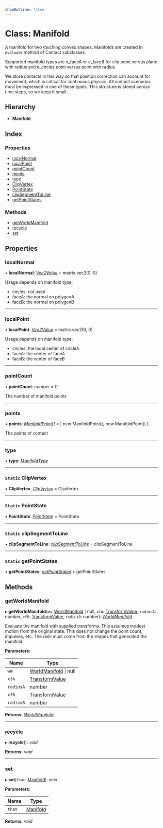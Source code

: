 ```yaml
---
showOutline: false
---
```


# Class: Manifold

A manifold for two touching convex shapes. Manifolds are created in `evaluate`
method of Contact subclasses.

Supported manifold types are e_faceA or e_faceB for clip point versus plane
with radius and e_circles point versus point with radius.

We store contacts in this way so that position correction can account for
movement, which is critical for continuous physics. All contact scenarios
must be expressed in one of these types. This structure is stored across time
steps, so we keep it small.

## Hierarchy

* **Manifold**

## Index

### Properties

* [localNormal](/api/classes/manifold#localnormal)
* [localPoint](/api/classes/manifold#localpoint)
* [pointCount](/api/classes/manifold#pointcount)
* [points](/api/classes/manifold#points)
* [type](/api/classes/manifold#type)
* [ClipVertex](/api/classes/manifold#static-clipvertex)
* [PointState](/api/classes/manifold#static-pointstate)
* [clipSegmentToLine](/api/classes/manifold#static-clipsegmenttoline)
* [getPointStates](/api/classes/manifold#static-getpointstates)

### Methods

* [getWorldManifold](/api/classes/manifold#getworldmanifold)
* [recycle](/api/classes/manifold#recycle)
* [set](/api/classes/manifold#set)

## Properties

###  localNormal

• **localNormal**: *[Vec2Value](/api/interfaces/vec2value)* = matrix.vec2(0, 0)

Usage depends on manifold type:
- circles: not used
- faceA: the normal on polygonA
- faceB: the normal on polygonB

___

###  localPoint

• **localPoint**: *[Vec2Value](/api/interfaces/vec2value)* = matrix.vec2(0, 0)

Usage depends on manifold type:
- circles: the local center of circleA
- faceA: the center of faceA
- faceB: the center of faceB

___

###  pointCount

• **pointCount**: *number* = 0

The number of manifold points

___

###  points

• **points**: *[ManifoldPoint](/api/classes/manifoldpoint)[]* = [ new ManifoldPoint(), new ManifoldPoint() ]

The points of contact

___

###  type

• **type**: *[ManifoldType](/api/enums/manifoldtype)*

___

### `Static` ClipVertex

▪ **ClipVertex**: *[ClipVertex](/api/classes/clipvertex)* = ClipVertex

___

### `Static` PointState

▪ **PointState**: *[PointState](/api/enums/pointstate)* = PointState

___

### `Static` clipSegmentToLine

▪ **clipSegmentToLine**: *[clipSegmentToLine](/api/globals#clipsegmenttoline)* = clipSegmentToLine

___

### `Static` getPointStates

▪ **getPointStates**: *[getPointStates](/api/globals#getpointstates)* = getPointStates

## Methods

###  getWorldManifold

▸ **getWorldManifold**(`wm`: [WorldManifold](/api/classes/worldmanifold) | null, `xfA`: [TransformValue](/api/globals#transformvalue), `radiusA`: number, `xfB`: [TransformValue](/api/globals#transformvalue), `radiusB`: number): *[WorldManifold](/api/classes/worldmanifold)*

Evaluate the manifold with supplied transforms. This assumes modest motion
from the original state. This does not change the point count, impulses, etc.
The radii must come from the shapes that generated the manifold.

**Parameters:**

Name | Type |
------ | ------ |
`wm` | [WorldManifold](/api/classes/worldmanifold) &#124; null |
`xfA` | [TransformValue](/api/globals#transformvalue) |
`radiusA` | number |
`xfB` | [TransformValue](/api/globals#transformvalue) |
`radiusB` | number |

**Returns:** *[WorldManifold](/api/classes/worldmanifold)*

___

###  recycle

▸ **recycle**(): *void*

**Returns:** *void*

___

###  set

▸ **set**(`that`: [Manifold](/api/classes/manifold)): *void*

**Parameters:**

Name | Type |
------ | ------ |
`that` | [Manifold](/api/classes/manifold) |

**Returns:** *void*
